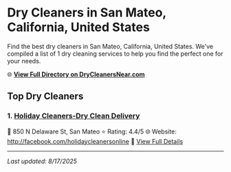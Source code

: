 # Dry Cleaners in San Mateo, California, United States

Find the best dry cleaners in San Mateo, California, United States. We've compiled a list of 1 dry cleaning services to help you find the perfect one for your needs.

🌐 **[View Full Directory on DryCleanersNear.com](https://drycleanersnear.com/city/US/California/San%20Mateo)**

## Top Dry Cleaners

### 1. [Holiday Cleaners-Dry Clean Delivery](https://drycleanersnear.com/dryCleaner/689d43c8756b71cad101f39e/holiday-cleaners-dry-clean-delivery)
📍 850 N Delaware St, San Mateo
⭐ Rating: 4.4/5
🌐 Website: http://facebook.com/holidaycleanersonline
🔗 [View Full Details](https://drycleanersnear.com/dryCleaner/689d43c8756b71cad101f39e/holiday-cleaners-dry-clean-delivery)


---

*Last updated: 8/17/2025*
